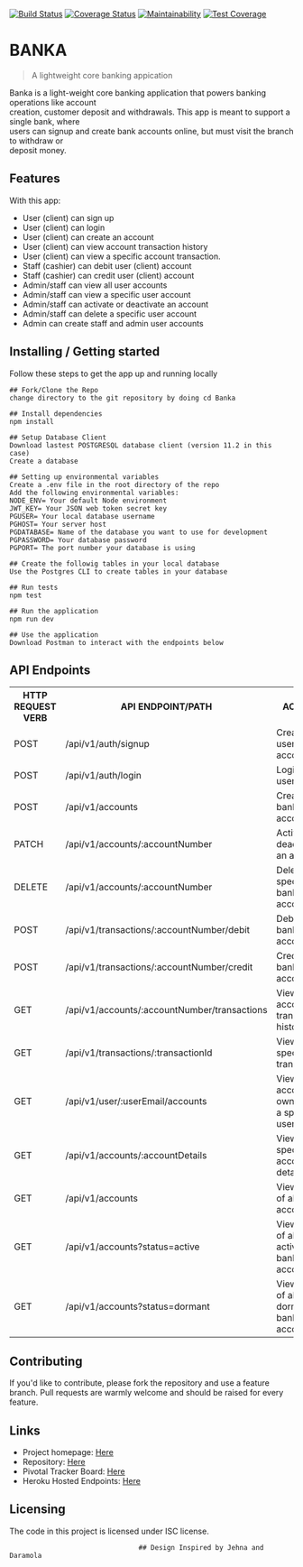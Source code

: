 [![Build Status](https://travis-ci.com/Ukhu/Banka.svg?branch=develop)](https://travis-ci.com/Ukhu/Banka)
[![Coverage Status](https://coveralls.io/repos/github/Ukhu/Banka/badge.svg)](https://coveralls.io/github/Ukhu/Banka)
[![Maintainability](https://api.codeclimate.com/v1/badges/af0d6491eba303901232/maintainability)](https://codeclimate.com/github/Ukhu/Banka/maintainability)
[![Test Coverage](https://api.codeclimate.com/v1/badges/af0d6491eba303901232/test_coverage)](https://codeclimate.com/github/Ukhu/Banka/test_coverage)

# BANKA
> A lightweight core banking appication

Banka is a light-weight core banking application that powers banking operations like account                          
creation, customer deposit and withdrawals. This app is meant to support a single bank, where                              
users can signup and create bank accounts online, but must visit the branch to withdraw or                                
deposit money.

## Features

With this app:
* User (client) can sign up
* User (client) can login
* User (client) can create an account
* User (client) can view account transaction history
* User (client) can view a specific account transaction.
* Staff (cashier) can debit user (client) account
* Staff (cashier) can credit user (client) account
* Admin/staff can view all user accounts
* Admin/staff can view a specific user account
* Admin/staff can activate or deactivate an account
* Admin/staff can delete a specific user account
* Admin can create staff and admin user accounts

## Installing / Getting started

Follow these steps to get the app up and running locally

```shell
## Fork/Clone the Repo
change directory to the git repository by doing cd Banka

## Install dependencies
npm install

## Setup Database Client
Download lastest POSTGRESQL database client (version 11.2 in this case)
Create a database

## Setting up environmental variables
Create a .env file in the root directory of the repo
Add the following environmental variables:
NODE_ENV= Your default Node environment
JWT_KEY= Your JSON web token secret key 
PGUSER= Your local database username
PGHOST= Your server host
PGDATABASE= Name of the database you want to use for development
PGPASSWORD= Your database password
PGPORT= The port number your database is using

## Create the followig tables in your local database
Use the Postgres CLI to create tables in your database

## Run tests
npm test

## Run the application
npm run dev

## Use the application
Download Postman to interact with the endpoints below
```

## API Endpoints

<table>
  <tr>
      <th>HTTP REQUEST VERB</th>
      <th>API ENDPOINT/PATH</th>
      <th>ACTION</th>
  </tr>
  <tr>
      <td>POST</td>
      <td>/api/v1/auth/signup</td>
      <td>Create user account</td>
  </tr>
  <tr>
      <td>POST</td>
      <td>/api/v1/auth/login</td>
      <td>Login a user</td>
  </tr>
  <tr>
      <td>POST</td>
      <td>/api/v1/accounts</td>
      <td>Create a bank account</td>
  </tr>
  <tr>
      <td>PATCH</td>
      <td>/api/v1/accounts/:accountNumber</td>
      <td>Activate or deactivate an account</td>
  </tr>
  <tr>
      <td>DELETE</td>
      <td>/api/v1/accounts/:accountNumber</td>
      <td>Delete a specific bank account</td>
  </tr>
  <tr>
      <td>POST</td>
      <td>/api/v1/transactions/:accountNumber/debit</td>
      <td>Debit a bank account</td>
  </tr>
  <tr>
      <td>POST</td>
      <td>/api/v1/transactions/:accountNumber/credit</td>
      <td>Credit a bank account</td>
  </tr>
  <tr>
      <td>GET</td>
      <td>/api/v1/accounts/:accountNumber/transactions</td>
      <td>View an account's transaction history</td>
  </tr>
  <tr>
      <td>GET</td>
      <td>/api/v1/transactions/:transactionId</td>
      <td>View a specific transaction</td>
  </tr>
  <tr>
      <td>GET</td>
      <td>/api/v1/user/:userEmail/accounts</td>
      <td>View all accounts owned by a specific user</td>
  </tr>
  <tr>
      <td>GET</td>
      <td>/api/v1/accounts/:accountDetails</td>
      <td>View a specific account's details</td>
  </tr>
  <tr>
      <td>GET</td>
      <td>/api/v1/accounts</td>
      <td>View a list of all bank accounts</td>
  </tr>
  <tr>
      <td>GET</td>
      <td>/api/v1/accounts?status=active</td>
      <td>View a list of all active bank accounts</td>
  </tr>
  </tr>
      <td>GET</td>
      <td>/api/v1/accounts?status=dormant</td>
      <td>View a list of all dormant bank accounts</td>
  </tr>
</table>


## Contributing

If you'd like to contribute, please fork the repository and use a feature
branch. Pull requests are warmly welcome and should be raised for every feature.

## Links

- Project homepage: [Here](https://ukhu.github.io/Banka/UI/)
- Repository: [Here](https://github.com/Ukhu/Banka/)
- Pivotal Tracker Board: [Here](https://www.pivotaltracker.com/projects/2320587)
- Heroku Hosted Endpoints: [Here](https://osaukhu-banka.herokuapp.com/)


## Licensing

The code in this project is licensed under ISC license.

                                    ## Design Inspired by Jehna and Daramola
